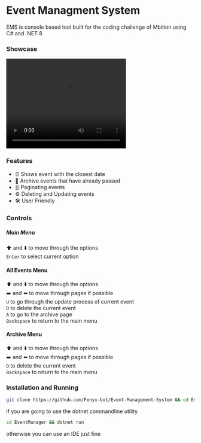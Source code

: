 # Event Managment System
EMS is console based tool built for the coding challenge of Mbition using C# and .NET 8

### Showcase
<video width="320" height="240" controls>
  <source src="https://youtu.be/s7AtcX76baE" type="video/mp4">
</video>

### Features
- ⏰ Shows event with the closest date
- 📕 Archive events that have already passed
- 🀠 Paginating events 
- ⚙️ Deleting and Updating events
- 🛠️ User Friendly

### Controls
##### Main Menu
⬆️ and ⬇️ to move through the options <br>
`Enter` to select current option

#### All Events Menu
⬆️ and ⬇️ to move through the options <br>
➡️ and ⬅️  to move through pages if possible <br>
`U` to go through the update process of current event <br>
`D` to delete the current event <br>
`A` to go to the archive page <br>
`Backspace` to return to the main menu

#### Archive Menu
⬆️ and ⬇️ to move through the options <br>
➡️ and ⬅️  to move through pages if possible <br>
`D` to delete the current event <br>
`Backspace` to return to the main menu

### Installation and Running

```bash
git clone https://github.com/Fenyx-bot/Event-Management-System && cd Event-Management-System
```

if you are going to use the dotnet commandline utility
```bash
cd EventManager && dotnet run
```

otherwise you can use an IDE just fine

